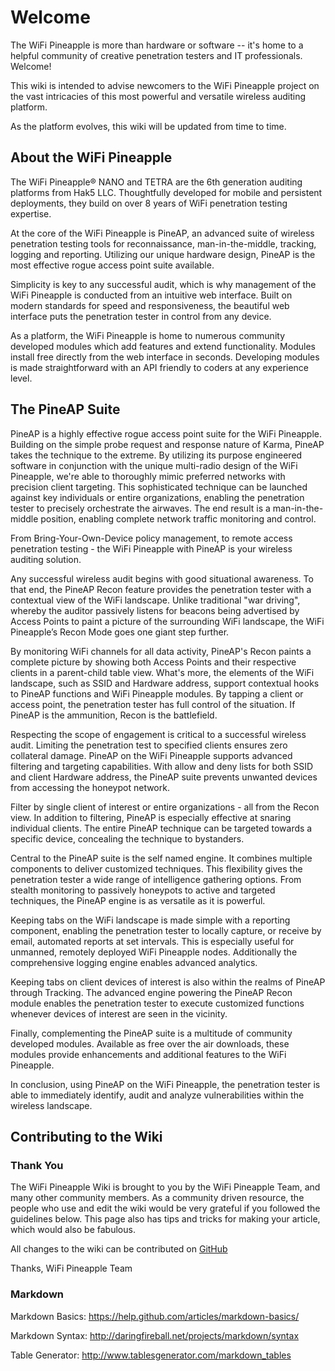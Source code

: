 # Welcome

The WiFi Pineapple is more than hardware or software -- it's home to a helpful community of creative penetration testers and IT professionals. Welcome!

This wiki is intended to advise newcomers to the WiFi Pineapple project on the vast intricacies of this most powerful and versatile wireless auditing platform. 

As the platform evolves, this wiki will be updated from time to time.

## About the WiFi Pineapple

The WiFi Pineapple® NANO and TETRA are the 6th generation auditing platforms from Hak5 LLC. Thoughtfully developed for mobile and persistent deployments, they build on over 8 years of WiFi penetration testing expertise.

At the core of the WiFi Pineapple is PineAP, an advanced suite of wireless penetration testing tools for reconnaissance, man-in-the-middle, tracking, logging and reporting. Utilizing our unique hardware design, PineAP is the most effective rogue access point suite available.

Simplicity is key to any successful audit, which is why management of the WiFi Pineapple is conducted from an intuitive web interface. Built on modern standards for speed and responsiveness, the beautiful web interface puts the penetration tester in control from any device.

As a platform, the WiFi Pineapple is home to numerous community developed modules which add features and extend functionality. Modules install free directly from the web interface in seconds. Developing modules is made straightforward with an API friendly to coders at any experience level.

## The PineAP Suite

PineAP is a highly effective rogue access point suite for the WiFi Pineapple. Building on the simple probe request and response nature of Karma, PineAP takes the technique to the extreme. By utilizing its purpose engineered software in conjunction with the unique multi-radio design of the WiFi Pineapple, we're able to thoroughly mimic preferred networks with precision client targeting. This sophisticated technique can be launched against key individuals or entire organizations, enabling the penetration tester to precisely orchestrate the airwaves. The end result is a man-in-the-middle position, enabling complete network traffic monitoring and control.

From Bring-Your-Own-Device policy management, to remote access penetration testing - the WiFi Pineapple with PineAP is your wireless auditing solution.

Any successful wireless audit begins with good situational awareness. To that end, the PineAP Recon feature provides the penetration tester with a contextual view of the WiFi landscape. Unlike traditional "war driving", whereby the auditor passively listens for beacons being advertised by Access Points to paint a picture of the surrounding WiFi landscape, the WiFi Pineapple’s Recon Mode goes one giant step further.

By monitoring WiFi channels for all data activity, PineAP's Recon paints a complete picture by showing both Access Points and their respective clients in a parent-child table view. What's more, the elements of the WiFi landscape, such as SSID and Hardware address, support contextual hooks to PineAP functions and WiFi Pineapple modules. By tapping a client or access point, the penetration tester has full control of the situation. If PineAP is the ammunition, Recon is the battlefield.

Respecting the scope of engagement is critical to a successful wireless audit. Limiting the penetration test to specified clients ensures zero collateral damage. PineAP on the WiFi Pineapple supports advanced filtering and targeting capabilities. With allow and deny lists for both SSID and client Hardware address, the PineAP suite prevents unwanted devices from accessing the honeypot network.

Filter by single client of interest or entire organizations - all from the Recon view. In addition to filtering, PineAP is especially effective at snaring individual clients. The entire PineAP technique can be targeted towards a specific device, concealing the technique to bystanders.

Central to the PineAP suite is the self named engine. It combines multiple components to deliver customized techniques. This flexibility gives the penetration tester a wide range of intelligence gathering options. From stealth monitoring to passively honeypots to active and targeted techniques, the PineAP engine is as versatile as it is powerful.

Keeping tabs on the WiFi landscape is made simple with a reporting component, enabling the penetration tester to locally capture, or receive by email, automated reports at set intervals. This is especially useful for unmanned, remotely deployed WiFi Pineapple nodes. Additionally the comprehensive logging engine enables advanced analytics.

Keeping tabs on client devices of interest is also within the realms of PineAP through Tracking. The advanced engine powering the PineAP Recon module enables the penetration tester to execute customized functions whenever devices of interest are seen in the vicinity.

Finally, complementing the PineAP suite is a multitude of community developed modules. Available as free over the air downloads, these modules provide enhancements and additional features to the WiFi Pineapple.

In conclusion, using PineAP on the WiFi Pineapple, the penetration tester is able to immediately identify, audit and analyze vulnerabilities within the wireless landscape.

## Contributing to the Wiki

### Thank You
The WiFi Pineapple Wiki is brought to you by the WiFi Pineapple Team, and many other community members. As a community driven resource, the people who use and edit the wiki would be very grateful if you followed the guidelines below. This page also has tips and tricks for making your article, which would also be fabulous.

All changes to the wiki can be contributed on [GitHub](https://github.com/wifipineapple/wifipineapple-wiki)

Thanks,
WiFi Pineapple Team


### Markdown
Markdown Basics: https://help.github.com/articles/markdown-basics/

Markdown Syntax: http://daringfireball.net/projects/markdown/syntax

Table Generator: http://www.tablesgenerator.com/markdown_tables
